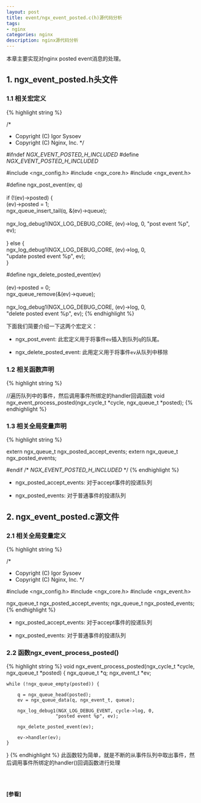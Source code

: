 ```yaml
---
layout: post
title: event/ngx_event_posted.c(h)源代码分析
tags:
- nginx
categories: nginx
description: nginx源代码分析
---
```



本章主要实现对nginx posted event消息的处理。


<!-- more -->


## 1. ngx_event_posted.h头文件

### 1.1 相关宏定义
{% highlight string %}

/*
 * Copyright (C) Igor Sysoev
 * Copyright (C) Nginx, Inc.
 */


#ifndef _NGX_EVENT_POSTED_H_INCLUDED_
#define _NGX_EVENT_POSTED_H_INCLUDED_


#include <ngx_config.h>
#include <ngx_core.h>
#include <ngx_event.h>


#define ngx_post_event(ev, q)                                                 \
                                                                              \
    if (!(ev)->posted) {                                                      \
        (ev)->posted = 1;                                                     \
        ngx_queue_insert_tail(q, &(ev)->queue);                               \
                                                                              \
        ngx_log_debug1(NGX_LOG_DEBUG_CORE, (ev)->log, 0, "post event %p", ev);\
                                                                              \
    } else  {                                                                 \
        ngx_log_debug1(NGX_LOG_DEBUG_CORE, (ev)->log, 0,                      \
                       "update posted event %p", ev);                         \
    }


#define ngx_delete_posted_event(ev)                                           \
                                                                              \
    (ev)->posted = 0;                                                         \
    ngx_queue_remove(&(ev)->queue);                                           \
                                                                              \
    ngx_log_debug1(NGX_LOG_DEBUG_CORE, (ev)->log, 0,                          \
                   "delete posted event %p", ev);
{% endhighlight %}

下面我们简要介绍一下这两个宏定义：

* ngx_post_event: 此宏定义用于将事件```ev```插入到队列```q```的队尾。

* ngx_delete_posted_event: 此用定义用于将事件```ev```从队列中移除

### 1.2 相关函数声明
{% highlight string %}

//遍历队列中的事件，然后调用事件所绑定的handler回调函数
void ngx_event_process_posted(ngx_cycle_t *cycle, ngx_queue_t *posted);
{% endhighlight %}



### 1.3 相关全局变量声明
{% highlight string %}

extern ngx_queue_t  ngx_posted_accept_events;
extern ngx_queue_t  ngx_posted_events;


#endif /* _NGX_EVENT_POSTED_H_INCLUDED_ */
{% endhighlight %}

* ngx_posted_accept_events: 对于accept事件的投递队列

* ngx_posted_events: 对于普通事件的投递队列


## 2. ngx_event_posted.c源文件

### 2.1 相关全局变量定义
{% highlight string %}

/*
 * Copyright (C) Igor Sysoev
 * Copyright (C) Nginx, Inc.
 */


#include <ngx_config.h>
#include <ngx_core.h>
#include <ngx_event.h>


ngx_queue_t  ngx_posted_accept_events;
ngx_queue_t  ngx_posted_events;
{% endhighlight %}

* ngx_posted_accept_events: 对于accept事件的投递队列

* ngx_posted_events: 对于普通事件的投递队列

### 2.2 函数ngx_event_process_posted()
{% highlight string %}
void
ngx_event_process_posted(ngx_cycle_t *cycle, ngx_queue_t *posted)
{
    ngx_queue_t  *q;
    ngx_event_t  *ev;

    while (!ngx_queue_empty(posted)) {

        q = ngx_queue_head(posted);
        ev = ngx_queue_data(q, ngx_event_t, queue);

        ngx_log_debug1(NGX_LOG_DEBUG_EVENT, cycle->log, 0,
                      "posted event %p", ev);

        ngx_delete_posted_event(ev);

        ev->handler(ev);
    }
}
{% endhighlight %}
此函数较为简单，就是不断的从事件队列中取出事件，然后调用事件所绑定的handler()回调函数进行处理




<br />
<br />

**[参看]**






<br />
<br />
<br />

